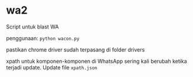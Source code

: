 # wa2

Script untuk blast WA

penggunaan:
```python wacon.py```

pastikan chrome driver sudah terpasang di folder drivers

xpath untuk komponen-komponen di WhatsApp sering kali berubah ketika terjadi update.
Update file ```xpath.json```
